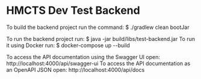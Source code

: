 # HMCTS Dev Test Backend
To build the backend project run the command:
$ ./gradlew clean bootJar

To run the backend project run:
$ java -jar build/libs/test-backend.jar
To run it using Docker run:
$ docker-compose up --build

To access the API documentation using the Swagger UI open: http://localhost:4000/api/swagger-ui
To access the API documentation as an OpenAPI JSON open: http://localhost:4000/api/docs
